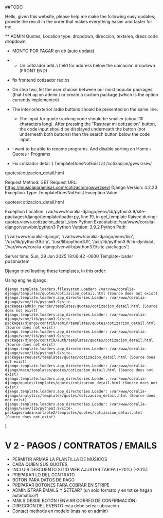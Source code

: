 ##TODO 

Hello, given this website, please help me make the following easy updates; provide the result in the order that makes everything easier and faster for me.


** ADMIN Quotes, Location type: dropdown, 
direccion, textarea, dress code dropdown, 
- MONTO POR PAGAR en db (auto update)
- - On cotizador add a field for address below the ubicación dropdown. (FRONT END)
- fix frontend cotizador radios
- On step two, let the user choose between our most popular packages (that I set up on admin.) or create a custom package (which is the option currently implemented)
- The interior/exterior radio buttons should be presented on the same line. 
    - The input for quote tracking code should be smaller (about 10 characters long). After pressing the "Rastrear mi cotización" button, the code input should be displayed underneath the button (not underneath both buttons) then the search button below the code input. 

- I want to be able to rename programs. And disable sorting on Home › Quotes › Programs
- Fix cotizador detail (
TemplateDoesNotExist at /cotizacion/gwwrzsev/

quotes/cotizacion_detail.html

Request Method: 	GET
Request URL: 	https://musicaparamisas.com/cotizacion/gwwrzsev/
Django Version: 	4.2.23
Exception Type: 	TemplateDoesNotExist
Exception Value: 	

quotes/cotizacion_detail.html

Exception Location: 	/var/www/coralia-django/venv/lib/python3.9/site-packages/django/template/loader.py, line 19, in get_template
Raised during: 	quotes.views.cotizacion_detail_view
Python Executable: 	/var/www/coralia-django/venv/bin/python3
Python Version: 	3.9.2
Python Path: 	

['/var/www/coralia-django',
 '/var/www/coralia-django/venv/bin',
 '/usr/lib/python39.zip',
 '/usr/lib/python3.9',
 '/usr/lib/python3.9/lib-dynload',
 '/var/www/coralia-django/venv/lib/python3.9/site-packages']

Server time: 	Sun, 29 Jun 2025 18:06:42 -0600
Template-loader postmortem

Django tried loading these templates, in this order:

Using engine django:

    django.template.loaders.filesystem.Loader: /var/www/coralia-django/templates/quotes/cotizacion_detail.html (Source does not exist)
    django.template.loaders.app_directories.Loader: /var/www/coralia-django/venv/lib/python3.9/site-packages/admin_reorder/templates/quotes/cotizacion_detail.html (Source does not exist)
    django.template.loaders.app_directories.Loader: /var/www/coralia-django/venv/lib/python3.9/site-packages/django/contrib/admin/templates/quotes/cotizacion_detail.html (Source does not exist)
    django.template.loaders.app_directories.Loader: /var/www/coralia-django/venv/lib/python3.9/site-packages/django/contrib/auth/templates/quotes/cotizacion_detail.html (Source does not exist)
    django.template.loaders.app_directories.Loader: /var/www/coralia-django/venv/lib/python3.9/site-packages/request/templates/quotes/cotizacion_detail.html (Source does not exist)
    django.template.loaders.app_directories.Loader: /var/www/coralia-django/main/templates/quotes/cotizacion_detail.html (Source does not exist)
    django.template.loaders.app_directories.Loader: /var/www/coralia-django/quotes/templates/quotes/cotizacion_detail.html (Source does not exist)
    django.template.loaders.app_directories.Loader: /var/www/coralia-django/analytics/templates/quotes/cotizacion_detail.html (Source does not exist)
    django.template.loaders.app_directories.Loader: /var/www/coralia-django/venv/lib/python3.9/site-packages/adminsortable2/templates/quotes/cotizacion_detail.html (Source does not exist)

)





# V 2 - PAGOS / CONTRATOS / EMAILS 

- PERMITIR ARMAR LA PLANTILLA DE MÚSICOS 
- CADA QUIEN SUS QUOTES, 
- INCLUIR DESCUENTO SITIO WEB AJUSTAR TARIFA (+20%) (-20%) 
- PREPARAR LO DEL CONTRATO
- BOTON PARA DATOS DE PAGO
- PREPARAR BOTONES PARA COBRAR EN STRIPE
- ADMINISTRAR EMAILS Y SETEAR? (un solo formato y en txt se hagan automático?)
- MAILS DESDE BOTÓN (ENVIAR CORREO DE CONFIRMACIÓN)
- DIRECCIÓN DEL EVENTO esta debe setear ubicación 
- Contact methods en modelo (más no en admin)
